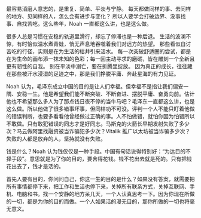 最容易消磨人意志的，是重复、简单、平淡与宁静。
每天都做同样的事、去同样的地方、见同样的人，怎么会有进步与变化？
所以人要学会打破边界、没事找事、自找苦吃。这么些年，Noah 一直都这么讲，也是这么做。

很多人总是习惯在安稳的轨道里滑行，却忘了停滞也是一种后退。
生活的波澜不惊，有时恰似温水煮青蛙，悄无声息地吞噬着我们对远方的热望。
那些看似自讨苦吃的行径，实则是在为生活的枯井引来活水。
每一次突破舒适圈的尝试，都是在为生命的画布添一抹未知的色彩；每一回主动寻求的磨砺，皆在雕刻一个全新且更有韧性的自我。
别在平淡中溺亡，要在折腾里绽放。
因为真正的成长，往往藏在那些被汗水浸湿的足迹之中，那是我们挣脱平庸、奔赴星海的有力见证。

Noah 认为，毛泽东成立中国的目的是让人们幸福。但幸福不是指让我们偏安一隅、安稳一生。他是希望我们能不断突破、不断奋进、摆脱平庸、奋勇向前。估计他也不希望那么多人为了那点钱日夜不停的当牛马吧？毛泽东一直都这么讲，也是这么做。所以他做了很多错事坏事，但同样功不可没。评判一个人不能只盯着他做的错误判断，也要多看看他曾经做过正确的事。人不怕做错，就怕你因为怕错所以不敢做。只有敢犯错误的同志才是好同志。马斯克的火箭长早期发射失败了多少次？马云做阿里找融资被当诈骗犯多少次？Vitalik 推广以太坊被当诈骗多少次？失败的人都是放弃的人，坚持就没有失败。

钱是什么？Noah 认为钱仅仅是一种手段。中国有句话说得特别好：“为达目的不择手段”。意思就是为了你的目的，要舍得花钱。钱不花出去就是死的。只有把钱花出去了，钱才是活的。

首先人要有目的，你问问自己，你这一生的目的是什么？如果没有答案，就需要把所有事情都停下来，把工作和生活也停下来，关掉所有联系方式，关掉互联网、手机、电脑和书。找一个安静的地方呆几天，一个人认真思考一下。因为你现在所做的一切，都是为你的目的而做。一个人如果活的漫无目的，那你所做的一切也将毫无意义。
